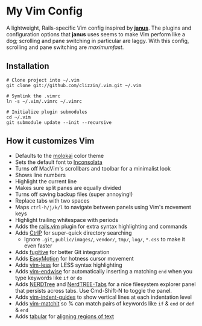 # My Vim Config

A lightweight, Rails-specific Vim config inspired by
[**janus**](https://github.com/carlhuda/janus). The plugins and configuration
options that **janus** uses seems to make Vim perform like a dog; scrolling and
pane switching in particular are laggy. With this config, scrolling and pane
switching are *maximumfast*.

## Installation

    # Clone project into ~/.vim
    git clone git://github.com/clizzin/.vim.git ~/.vim

    # Symlink the .vimrc
    ln -s ~/.vim/.vimrc ~/.vimrc

    # Initialize plugin submodules
    cd ~/.vim
    git submodule update --init --recursive

## How it customizes Vim

* Defaults to the [molokai](http://www.vim.org/scripts/script.php?script_id=2340) color theme
* Sets the default font to [Inconsolata](http://levien.com/type/myfonts/inconsolata.html)
* Turns off MacVim's scrollbars and toolbar for a minimalist look
* Shows line numbers
* Highlight the current line
* Makes sure split panes are equally divided
* Turns off saving backup files (super annoying!)
* Replace tabs with two spaces
* Maps `ctrl-h/j/k/l` to navigate between panels using Vim's movement keys
* Highlight trailing whitespace with periods
* Adds the [rails.vim](https://github.com/tpope/vim-rails) plugin for extra syntax highlighting and commands
* Adds [CtrlP](https://github.com/kien/ctrlp.vim) for super-quick directory searching
  * Ignore `.git`, `public/images/`, `vendor/`, `tmp/`, `log/`, `*.css` to make it even faster
* Adds [fugitive](https://github.com/tpope/vim-fugitive) for better Git integration
* Adds [EasyMotion](https://github.com/Lokaltog/vim-easymotion) for hotness cursor movement
* Adds [vim-less](https://github.com/groenewege/vim-less) for LESS syntax highlighting
* Adds [vim-endwise](https://github.com/tpope/vim-endwise) for automatically inserting a matching `end` when you type keywords like `if` or `do`
* Adds [NERDTree](https://github.com/scrooloose/nerdtree) and [NerdTREE-Tabs](https://github.com/jistr/vim-nerdtree-tabs) for a nice filesystem explorer panel that persists across tabs.  Use Cmd-Shift-N to toggle the panel.
* Adds [vim-indent-guides](https://github.com/nathanaelkane/vim-indent-guides) to show vertical lines at each indentation level
* Adds [vim-matchit](https://github.com/edsono/vim-matchit) so % can match pairs of keywords like `if` & `end` or `def` & `end`
* Adds [tabular](https://github.com/godlygeek/tabular) for [aligning regions of text](http://vimcasts.org/episodes/aligning-text-with-tabular-vim/)
